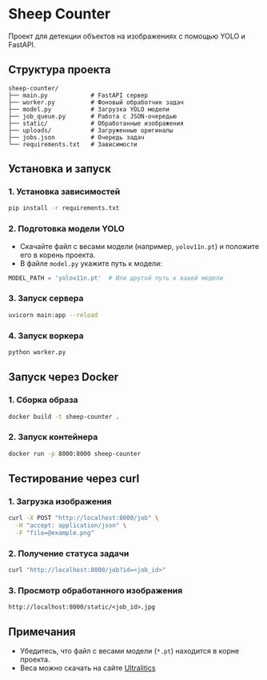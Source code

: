 # Sheep Counter

Проект для детекции объектов на изображениях с помощью YOLO и FastAPI.

## Структура проекта

```
sheep-counter/
├── main.py            # FastAPI сервер
├── worker.py          # Фоновый обработчик задач
├── model.py           # Загрузка YOLO модели
├── job_queue.py       # Работа с JSON-очередью
├── static/            # Обработанные изображения
├── uploads/           # Загруженные оригиналы
├── jobs.json          # Очередь задач
└── requirements.txt   # Зависимости
```

## Установка и запуск

### 1. Установка зависимостей

```bash
pip install -r requirements.txt
```

### 2. Подготовка модели YOLO

- Скачайте файл с весами модели (например, `yolov11n.pt`) и положите его в корень проекта.
- В файле `model.py` укажите путь к модели:

```python
MODEL_PATH = 'yolov11n.pt'  # Или другой путь к вашей модели
```

### 3. Запуск сервера

```bash
uvicorn main:app --reload
```

### 4. Запуск воркера

```bash
python worker.py
```

## Запуск через Docker

### 1. Сборка образа

```bash
docker build -t sheep-counter .
```

### 2. Запуск контейнера

```bash
docker run -p 8000:8000 sheep-counter
```

## Тестирование через curl

### 1. Загрузка изображения

```bash
curl -X POST "http://localhost:8000/job" \
  -H "accept: application/json" \
  -F "file=@example.png"
```

### 2. Получение статуса задачи

```bash
curl "http://localhost:8000/job?id=<job_id>"
```

### 3. Просмотр обработанного изображения

```
http://localhost:8000/static/<job_id>.jpg
```

## Примечания

- Убедитесь, что файл с весами модели (`*.pt`) находится в корне проекта.
- Веса можно скачать на сайте [Ultralitics](https://docs.ultralytics.com/models/yolo11/#performance-metrics)

